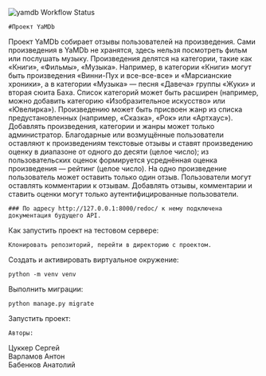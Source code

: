 ![yamdb Workflow Status](https://github.com/Anatoliy-Babenkov/yamdb_final/actions/workflows/yamdb_workflow.yml/badge.svg)
```
#Проект YaMDb
```
Проект YaMDb собирает отзывы пользователей на произведения. Сами произведения в YaMDb не хранятся, здесь нельзя посмотреть фильм или послушать музыку.
Произведения делятся на категории, такие как «Книги», «Фильмы», «Музыка». Например, в категории «Книги» могут быть произведения «Винни-Пух и все-все-все» и «Марсианские хроники», а в категории «Музыка» — песня «Давеча» группы «Жуки» и вторая сюита Баха. Список категорий может быть расширен (например, можно добавить категорию «Изобразительное искусство» или «Ювелирка»). 
Произведению может быть присвоен жанр из списка предустановленных (например, «Сказка», «Рок» или «Артхаус»). 
Добавлять произведения, категории и жанры может только администратор.
Благодарные или возмущённые пользователи оставляют к произведениям текстовые отзывы и ставят произведению оценку в диапазоне от одного до десяти (целое число); из пользовательских оценок формируется усреднённая оценка произведения — рейтинг (целое число). На одно произведение пользователь может оставить только один отзыв.
Пользователи могут оставлять комментарии к отзывам.
Добавлять отзывы, комментарии и ставить оценки могут только аутентифицированные пользователи.
```
### По адресу http://127.0.0.1:8000/redoc/ к нему подключена документация будущего API.
```
Как запустить проект на тестовом сервере:
```
Клонировать репозиторий, перейти в директорию с проектом.
```
Cоздать и активировать виртуальное окружение:
```
python -m venv venv
```
Выполнить миграции:
```
python manage.py migrate
```
Запустить проект:
```
Авторы:
```
Цуккер Сергей  
Варламов Антон  
Бабенков Анатолий  
